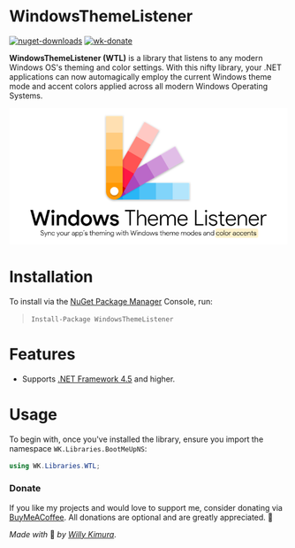 # WindowsThemeListener
[![nuget-downloads](https://img.shields.io/nuget/dt/WindowsThemeListener?label=Downloads)](https://www.nuget.org/packages/WindowsThemeListener/) [![wk-donate](https://img.shields.io/badge/SupportMe-Donate-orange.svg)](https://www.buymeacoffee.com/willykimura)

**WindowsThemeListener (WTL)** is a library that listens to any modern Windows OS's theming and color settings. With this nifty library, your .NET applications can now automagically employ the current Windows theme mode and accent colors applied across all modern Windows Operating Systems.

![wtl-logo](Assets/Logo/wtl-logo-variant-lowres.png)

# Installation 

To install via the [NuGet Package Manager](https://www.nuget.org/packages/WindowsThemeListener/) Console, run:

> `Install-Package WindowsThemeListener`

# Features
- Supports [.NET Framework 4.5](https://www.microsoft.com/en-us/download/details.aspx?id=17718) and higher.

# Usage
To begin with, once you've installed the library, ensure you import the namespace `WK.Libraries.BootMeUpNS`:

```c#
using WK.Libraries.WTL;
```



### Donate

If you like my projects and would love to support me, consider donating via [BuyMeACoffee](https://www.buymeacoffee.com/willykimura). All donations are optional and are greatly appreciated. 🙏

*Made with* 💛 *by* [*Willy Kimura*]([https://github.com/Willy-Kimura).